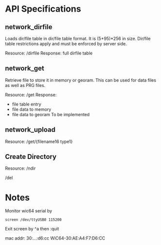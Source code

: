 # API Specifications

## network_dirfile
Loads dir/file table in dir/file table format. It is (5+95)*256 in size. Dir/file table restrictions apply and must be enforced by server side.

Resource: /dirfile
Response: full dirfile table


## network_get
Retrieve file to store it in memory or georam. This can be used for data files as well as PRG files.

Resource: /get
Response:
  - file table entry
  - file data to memory
  - file data to georam To be implemented


## network_upload
Resource: /get/{filename16 type1}


## Create Directory

Resource: /ndir


/del

# Notes

Monitor wic64 serial by
```
screen /dev/ttyUSB0 115200
```
Exit screen by ^a then :quit

mac addr: 30:...:d6:cc  WiC64-30:AE:A4:F7:D6:CC